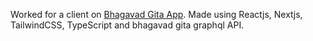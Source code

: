 Worked for a client on [Bhagavad Gita App](gita-app.vercel.app). Made using Reactjs, Nextjs, TailwindCSS, TypeScript and bhagavad gita graphql API. 
